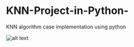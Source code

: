 # KNN-Project-in-Python-
KNN algorithm case implementation using python

![alt text][logo]

[logo]: https://helloacm.com/wp-content/uploads/2016/03/2012-10-26-knn-concept.png

